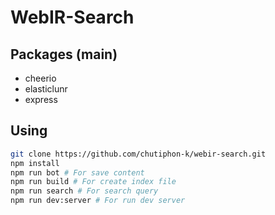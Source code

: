 # WebIR-Search

## Packages (main)
- cheerio
- elasticlunr
- express

## Using
```bash
git clone https://github.com/chutiphon-k/webir-search.git
npm install
npm run bot # For save content
npm run build # For create index file
npm run search # For search query
npm run dev:server # For run dev server
```